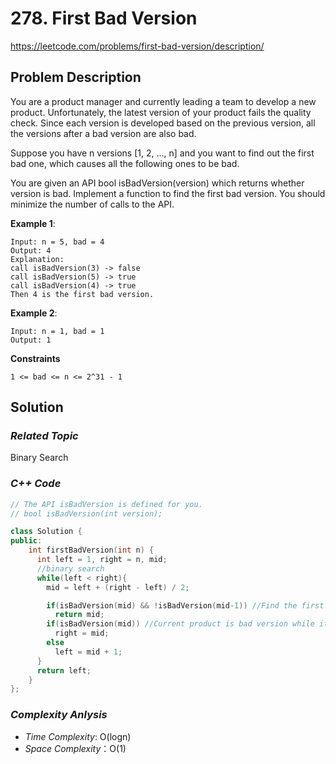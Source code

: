 # 278. First Bad Version
https://leetcode.com/problems/first-bad-version/description/

## Problem Description

You are a product manager and currently leading a team to develop a new product. Unfortunately, the latest version of your product fails the quality check. Since each version is developed based on the previous version, all the versions after a bad version are also bad.

Suppose you have n versions [1, 2, ..., n] and you want to find out the first bad one, which causes all the following ones to be bad.

You are given an API bool isBadVersion(version) which returns whether version is bad. Implement a function to find the first bad version. You should minimize the number of calls to the API.




**Example 1**:
```
Input: n = 5, bad = 4
Output: 4
Explanation:
call isBadVersion(3) -> false
call isBadVersion(5) -> true
call isBadVersion(4) -> true
Then 4 is the first bad version.
```
**Example 2**:
```
Input: n = 1, bad = 1
Output: 1
```

**Constraints**
```
1 <= bad <= n <= 2^31 - 1
```

## Solution

### _Related Topic_
   Binary Search

### _C++ Code_
```cpp
// The API isBadVersion is defined for you.
// bool isBadVersion(int version);

class Solution {
public:
    int firstBadVersion(int n) {
      int left = 1, right = n, mid;
      //binary search
      while(left < right){
        mid = left + (right - left) / 2;

        if(isBadVersion(mid) && !isBadVersion(mid-1)) //Find the first bad version
          return mid;
        if(isBadVersion(mid)) //Current product is bad version while it's not the first bad one
          right = mid;
        else
          left = mid + 1;
      }
      return left;
    }
};
```

### _Complexity Anlysis_
- _Time Complexity_: O(logn)
- _Space Complexity_：O(1)
